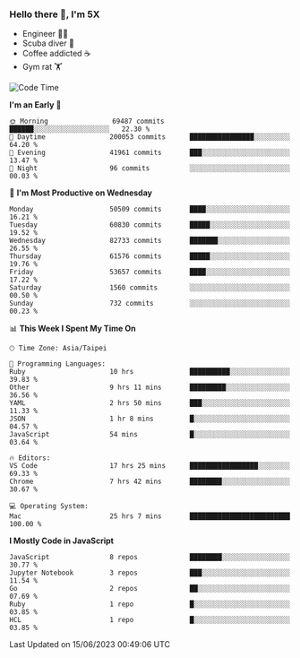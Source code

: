 ### Hello there 👋, I'm 5X

* Engineer 👨‍💻
* Scuba diver 🤿
* Coffee addicted ☕️
* Gym rat 🏋️

<!--START_SECTION:waka-->
![Code Time](http://img.shields.io/badge/Code%20Time-272%20hrs%2037%20mins-blue)

**I'm an Early 🐤** 

```text
🌞 Morning                69487 commits       ██████░░░░░░░░░░░░░░░░░░░   22.30 % 
🌆 Daytime                200053 commits      ████████████████░░░░░░░░░   64.20 % 
🌃 Evening                41961 commits       ███░░░░░░░░░░░░░░░░░░░░░░   13.47 % 
🌙 Night                  96 commits          ░░░░░░░░░░░░░░░░░░░░░░░░░   00.03 % 
```
📅 **I'm Most Productive on Wednesday** 

```text
Monday                   50509 commits       ████░░░░░░░░░░░░░░░░░░░░░   16.21 % 
Tuesday                  60830 commits       █████░░░░░░░░░░░░░░░░░░░░   19.52 % 
Wednesday                82733 commits       ███████░░░░░░░░░░░░░░░░░░   26.55 % 
Thursday                 61576 commits       █████░░░░░░░░░░░░░░░░░░░░   19.76 % 
Friday                   53657 commits       ████░░░░░░░░░░░░░░░░░░░░░   17.22 % 
Saturday                 1560 commits        ░░░░░░░░░░░░░░░░░░░░░░░░░   00.50 % 
Sunday                   732 commits         ░░░░░░░░░░░░░░░░░░░░░░░░░   00.23 % 
```


📊 **This Week I Spent My Time On** 

```text
🕑︎ Time Zone: Asia/Taipei

💬 Programming Languages: 
Ruby                     10 hrs              ██████████░░░░░░░░░░░░░░░   39.83 % 
Other                    9 hrs 11 mins       █████████░░░░░░░░░░░░░░░░   36.56 % 
YAML                     2 hrs 50 mins       ███░░░░░░░░░░░░░░░░░░░░░░   11.33 % 
JSON                     1 hr 8 mins         █░░░░░░░░░░░░░░░░░░░░░░░░   04.57 % 
JavaScript               54 mins             █░░░░░░░░░░░░░░░░░░░░░░░░   03.64 % 

🔥 Editors: 
VS Code                  17 hrs 25 mins      █████████████████░░░░░░░░   69.33 % 
Chrome                   7 hrs 42 mins       ████████░░░░░░░░░░░░░░░░░   30.67 % 

💻 Operating System: 
Mac                      25 hrs 7 mins       █████████████████████████   100.00 % 
```

**I Mostly Code in JavaScript** 

```text
JavaScript               8 repos             ████████░░░░░░░░░░░░░░░░░   30.77 % 
Jupyter Notebook         3 repos             ███░░░░░░░░░░░░░░░░░░░░░░   11.54 % 
Go                       2 repos             ██░░░░░░░░░░░░░░░░░░░░░░░   07.69 % 
Ruby                     1 repo              █░░░░░░░░░░░░░░░░░░░░░░░░   03.85 % 
HCL                      1 repo              █░░░░░░░░░░░░░░░░░░░░░░░░   03.85 % 
```




 Last Updated on 15/06/2023 00:49:06 UTC
<!--END_SECTION:waka-->
